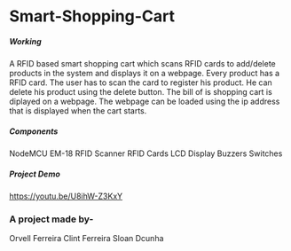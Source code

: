 # Smart-Shopping-Cart
##### Working
A RFID based smart shopping cart which scans RFID cards to add/delete products in the system and displays it on a webpage.
Every product has a RFID card. The user has to scan the card to register his product. He can delete his product using the delete button. The bill of is shopping cart is diplayed on a webpage. The webpage can be loaded using the ip address that is displayed when the cart starts.
##### Components
NodeMCU
EM-18 RFID Scanner
RFID Cards
LCD Display
Buzzers
Switches
##### Project Demo
https://youtu.be/U8ihW-Z3KxY

### A project made by-
Orvell Ferreira
Clint Ferreira
Sloan Dcunha
